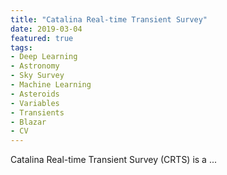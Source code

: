 ```yaml
---
title: "Catalina Real-time Transient Survey"
date: 2019-03-04
featured: true
tags:
- Deep Learning
- Astronomy
- Sky Survey
- Machine Learning
- Asteroids
- Variables
- Transients
- Blazar
- CV
---
```


Catalina Real-time Transient Survey (CRTS) is a ...